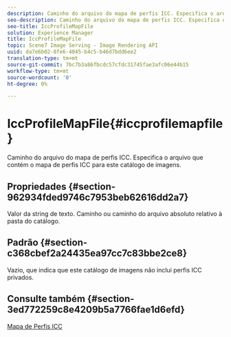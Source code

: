 ```yaml
---
description: Caminho do arquivo do mapa de perfis ICC. Especifica o arquivo que contém o mapa de perfis ICC para este catálogo de imagens.
seo-description: Caminho do arquivo do mapa de perfis ICC. Especifica o arquivo que contém o mapa de perfis ICC para este catálogo de imagens.
seo-title: IccProfileMapFile
solution: Experience Manager
title: IccProfileMapFile
topic: Scene7 Image Serving - Image Rendering API
uuid: da7e6b02-8fe6-4045-b4c5-b46d7bdd6ee2
translation-type: tm+mt
source-git-commit: 7bc7b3a86fbcdc57cfdc31745fae3afc06e44b15
workflow-type: tm+mt
source-wordcount: '0'
ht-degree: 0%

---
```



# IccProfileMapFile{#iccprofilemapfile}

Caminho do arquivo do mapa de perfis ICC. Especifica o arquivo que contém o mapa de perfis ICC para este catálogo de imagens.

## Propriedades {#section-962934fded9746c7953beb62616dd2a7}

Valor da string de texto. Caminho ou caminho do arquivo absoluto relativo à pasta do catálogo.

## Padrão {#section-c368cbef2a24435ea97cc7c83bbe2ce8}

Vazio, que indica que este catálogo de imagens não inclui perfis ICC privados.

## Consulte também {#section-3ed772259c8e4209b5a7766fae1d6efd}

[Mapa de Perfis ICC](../../../../../is-api/image-catalog/image-serving-api-ref/c-image-catalog-reference/c-icc-profile-map-reference/c-icc-profile-map-reference.md#concept-57b9148ce55249cd825cb7ee19ed057c)
